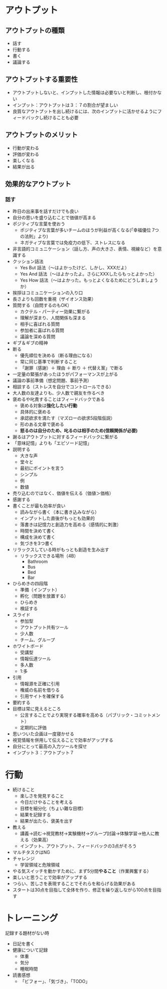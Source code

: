 # アウトプット

## アウトプットの種類

- 話す
- 行動する
- 書く
- 議論する


## アウトプットする重要性

- アウトプットしないと、インプットした情報は必要ないと判断し、根付かない
- インプット：アウトプットは３：７の割合が望ましい
- 良質なアウトプットを出し続けるには、次のインプットに活かせるようにフィードバックし続けることも必要

## アウトプットのメリット

- 行動が変わる
- 評価が変わる
- 楽しくなる
- 結果が出る

## 効果的なアウトプット

### 話す

- 昨日の出来事を話すだけでも良い
- 自分の思いを盛り込むことで価値が高まる
- ポジティブな言葉を使おう
    - ポジティブな言葉が多いチームのほうが利益が高くなる(「幸福優位 7つの法則」より)
    - ネガティブな言葉では免疫力の低下、ストレスになる
- 非言語的コミュニケーション（話し方、声の大きさ、表情、視線など）を意識する
- クッション話法
    - Yes But 話法（～はよかったけど、しかし、XXXだよ）
    - Yes And 話法（～はよかったよ。さらにXXXしたらもっとよかった）
    - Yes How 話法（～はよかった。もっとよくなるためにどうしましょうか）
- 挨拶はコミュニケーションの入り口
- 長さよりも回数を重視（ザイオンス効果）
- 質問する（自問するのもOK）
    - カクテル・パーティー効果に繋がる
    - 理解が深まり、人間関係も深まる
    - 相手に喜ばれる質問
    - 参加者に喜ばれる質問
    - 議論を深める質問
- ギブ＆ギブの精神
- 断る
    - 優先順位を決める（断る理由になる）
    - 常に同じ基準で判断すること
    - 「謝罪（感謝）＋ 理由 ＋ 断り ＋ 代替え案」で断る
- 一定量の緊張があったほうがパフォーマンスが上がる
- 議論の事前準備（想定問題、事前予測）
- 相談する（ストレスを自分でコントロールできる）
- 大人数の友達よりも、少人数で親友を作るべき
- 褒めるや叱責することはフィードバックである
    - 褒める対象は**強化したい行動**
    - 具体的に褒める
    - 承認欲求を満たす（マズローの欲求5段階仮説）
    - 形のある文章で褒める
    - **怒るのは自分のため、叱るのは相手のため(信頼関係が必要)**
- 謝るはアウトプットに対するフィードバックに繋がる
- 「意味記憶」よりも「エピソード記憶」
- 説明する
    - 大きな声
    - 堂々と
    - 最初にポイントを言う
    - シンプル
    - 例
    - 数値
- 売り込むのではなく、価値を伝える（価値＞価格）
- 感謝する
- 書くことが最も効率が良い
    - 読みながら書く（本に書き込みながら）
    - インプットした直後がもっとも効果的
    - 落書きは記憶力と創造力を高める（感情的に刺激）
    - 時間を決めて書く
    - 構成を決めて書く
    - 気づきを3つ書く
- リラックスしている時がもっとも創造を生み出す
    - リラックスできる場所（4B）
        - Bathroom
        - Bus
        - Bed
        - Bar
- ひらめきの四段階
    - 準備（インプット）
    - 孵化（問題を放置する）
    - ひらめき
    - 検証する
- スライド
    - 参加型
    - アウトプット共有ツール
    - 少人数
    - チーム、グループ
- ホワイトボード
    - 受講型
    - 情報伝達ツール
    - 多人数
    - 1:多
- 引用
    - 情報源を正確に引用
    - 権威の名前を借りる
    - 引用サイトを確保する
- 要約する
- 目標は常に見えるところ
    - 公言することでより実現する確率を高める（パブリック・コミットメント）
    - 定期的に評価
- 思いついた企画は一度寝かせる
- 視覚情報を併用して伝えることで効率がアップする
- 自分にとって最高の入力ツールを探せ
- インプット３：アウトプット７
# 行動

- 続けること
    - 楽しさを発見すること
    - 今日だけやることを考える
    - 目標を細分化（ちょい難な目標）
    - 結果を記録する
    - 結果が出たら、褒美を出す
- 教える
    - 講義→読む→視覚教材→実験機材→グループ討論→体験学習→他人に教える（効果高）
    - インプット、アウトプット、フィードバックの3点がそろう
- マルチタスクはNG
- チャレンジ
    - 学習領域と危険領域
- やる気スイッチを動かすために、まず5分間**やること**（作業興奮する）
- 楽しいと思うことで効率がアップする
- つらい、苦しさを表現することでそれらを和らげる効果がある
- スタートは30点を目指して全体を作り、修正を繰り返しながら100点を目指す

# トレーニング

記録する題材がない時

- 日記を書く
- 健康について記録
    - 体重
    - 気分
    - 睡眠時間
- 読書感想
    - 「ビフォー」、「気づき」、「TODO」
